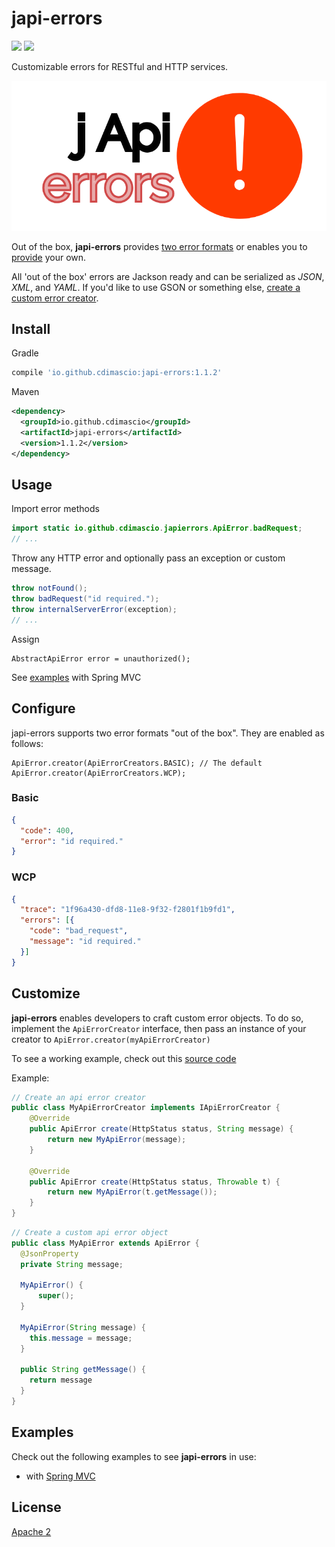 # japi-errors

![](https://travis-ci.org/cdimascio/japi-errors.svg?branch=master) ![](https://img.shields.io/badge/license-Apache%202-blue.svg)

Customizable errors for RESTful and HTTP services. 

<p align="center">
<img src="https://raw.githubusercontent.com/cdimascio/japi-errors/master/assets/japi-errors.png" width="600">
</p>

Out of the box, **japi-errors** provides [two error formats](#configure) or enables you to [provide](#customize) your own. 

All 'out of the box' errors are Jackson ready and can be serialized as *JSON*, *XML*, and *YAML*. If you'd like to use GSON or something else, [create a custom error creator](#customize).

## Install

Gradle

```groovy
compile 'io.github.cdimascio:japi-errors:1.1.2'
```

Maven

```xml
<dependency>
  <groupId>io.github.cdimascio</groupId>
  <artifactId>japi-errors</artifactId>
  <version>1.1.2</version>
</dependency>
```

## Usage

Import error methods

```java
import static io.github.cdimascio.japierrors.ApiError.badRequest;
// ...
```

Throw any HTTP error and optionally pass an exception or custom message.

```java
throw notFound();
throw badRequest("id required.");
throw internalServerError(exception);
// ...
```

Assign

```shell
AbstractApiError error = unauthorized();
```

See [examples](#examples) with Spring MVC

## Configure

japi-errors supports two error formats "out of the box". They are enabled as follows:

```
ApiError.creator(ApiErrorCreators.BASIC); // The default
ApiError.creator(ApiErrorCreators.WCP);
```

### Basic

```json
{
  "code": 400,
  "error": "id required."
}
```

### WCP

```json
{
  "trace": "1f96a430-dfd8-11e8-9f32-f2801f1b9fd1",
  "errors": [{
    "code": "bad_request",
    "message": "id required."
  }]
}
```

## Customize

**japi-errors** enables developers to craft custom error objects. To do so, implement the `ApiErrorCreator` interface, then pass an instance of your creator to `ApiError.creator(myApiErrorCreator)`

To see a working example, check out this [source code](https://github.com/cdimascio/japi-errors/blob/master/src/main/java/io/github/cdimascio/apierrors/basic/ApiErrorBasic.java)

Example:

```java
// Create an api error creator
public class MyApiErrorCreator implements IApiErrorCreator {
    @Override
    public ApiError create(HttpStatus status, String message) {
        return new MyApiError(message);
    }

    @Override
    public ApiError create(HttpStatus status, Throwable t) {
        return new MyApiError(t.getMessage());
    }
}
```

```java
// Create a custom api error object
public class MyApiError extends ApiError {
  @JsonProperty
  private String message;
  
  MyApiError() {
      super();
  }
  
  MyApiError(String message) {
    this.message = message;
  }
  
  public String getMessage() {
    return message
  }
}
```

## Examples

Check out the following examples to see **japi-errors** in use: 

- with [Spring MVC](https://github.com/cdimascio/kotlin-spring-mvc-template/blob/master/src/main/kotlin/api/users/UsersController.kt#L38)

## License
[Apache 2](LICENSE)
